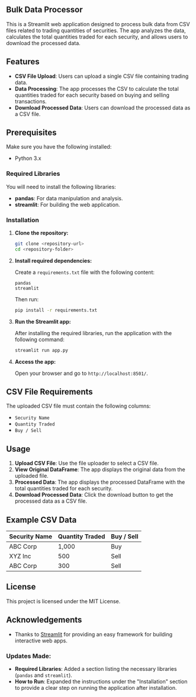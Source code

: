  ## Bulk Data Processor

This is a Streamlit web application designed to process bulk data from CSV files related to trading quantities of securities. The app analyzes the data, calculates the total quantities traded for each security, and allows users to download the processed data.

## Features

- **CSV File Upload**: Users can upload a single CSV file containing trading data.
- **Data Processing**: The app processes the CSV to calculate the total quantities traded for each security based on buying and selling transactions.
- **Download Processed Data**: Users can download the processed data as a CSV file.

## Prerequisites

Make sure you have the following installed:

- Python 3.x

### Required Libraries

You will need to install the following libraries:

- **pandas**: For data manipulation and analysis.
- **streamlit**: For building the web application.

### Installation

1. **Clone the repository:**

   ```bash
   git clone <repository-url>
   cd <repository-folder>
   ```

2. **Install required dependencies:**

   Create a `requirements.txt` file with the following content:

   ```
   pandas
   streamlit
   ```

   Then run:

   ```bash
   pip install -r requirements.txt
   ```

3. **Run the Streamlit app:**

   After installing the required libraries, run the application with the following command:

   ```bash
   streamlit run app.py
   ```

4. **Access the app:**

   Open your browser and go to `http://localhost:8501/`.

## CSV File Requirements

The uploaded CSV file must contain the following columns:

- `Security Name `
- `Quantity Traded `
- `Buy / Sell `

## Usage

1. **Upload CSV File**: Use the file uploader to select a CSV file.
2. **View Original DataFrame**: The app displays the original data from the uploaded file.
3. **Processed Data**: The app displays the processed DataFrame with the total quantities traded for each security.
4. **Download Processed Data**: Click the download button to get the processed data as a CSV file.

## Example CSV Data

| Security Name  | Quantity Traded | Buy / Sell |
|----------------|-----------------|------------|
| ABC Corp       | 1,000           | Buy        |
| XYZ Inc        | 500             | Sell       |
| ABC Corp       | 300             | Sell       |

## License

This project is licensed under the MIT License.

## Acknowledgements

- Thanks to [Streamlit](https://streamlit.io/) for providing an easy framework for building interactive web apps.

### Updates Made:
- **Required Libraries**: Added a section listing the necessary libraries (`pandas` and `streamlit`).
- **How to Run**: Expanded the instructions under the "Installation" section to provide a clear step on running the application after installation.
